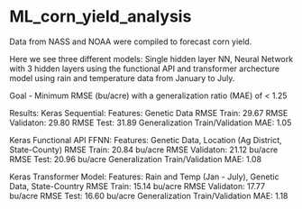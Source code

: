 # ML_corn_yield_analysis
Data from NASS and NOAA were compiled to forecast corn yield. 

Here we see three different models: Single hidden layer NN, Neural Network with 3 hidden layers using the functional API and transformer archecture model using rain and temperature data from January to July.

Goal - Minimum RMSE (bu/acre) with a generalization ratio (MAE) of < 1.25

Results:
  Keras Sequential: 
    Features: Genetic Data
    RMSE Train: 29.67
    RMSE Validaton: 29.80 
    RMSE Test: 31.89
    Generalization Train/Validation MAE: 1.05

  Keras Functional API FFNN:
    Features: Genetic Data, Location (Ag District, State-County)
    RMSE Train: 20.84 bu/acre
    RMSE Validaton: 21.12 bu/acre
    RMSE Test: 20.96 bu/acre
    Generalization Train/Validation MAE: 1.08

 Keras Transformer Model:
    Features: Rain and Temp (Jan - July), Genetic Data, State-Country
    RMSE Train: 15.14 bu/acre
    RMSE Validaton: 17.77 bu/acre
    RMSE Test: 16.60 bu/acre
    Generalization Train/Validation MAE: 1.18

    
  
